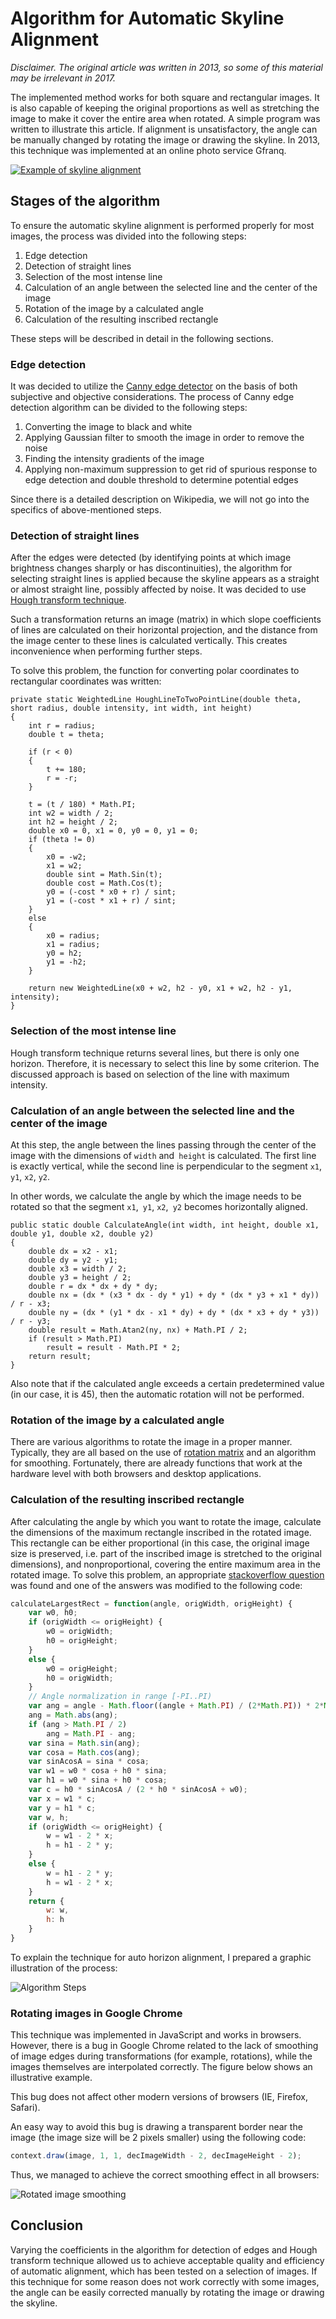 # Algorithm for Automatic Skyline Alignment

*Disclaimer. The original article was written in 2013, so some of this material may be irrelevant in 2017.*

The implemented method works for both square and rectangular images.
It is also capable of keeping the original proportions as well as stretching the image 
to make it cover the entire area when rotated. A simple program was written to illustrate this article.
If alignment is unsatisfactory, the angle can be manually changed by rotating the image
or drawing the skyline. In 2013, this technique was implemented at an online photo service Gfranq.

[![Example of skyline alignment](Images/Alignment-Sample.jpg)](http://habrahabr.ru/post/194580/)

## Stages of the algorithm

To ensure the automatic skyline alignment is performed properly for most images, the process was 
divided into the following steps:

1. Edge detection
2. Detection of straight lines
3. Selection of the most intense line
4. Calculation of an angle between the selected line and the center of the image
5. Rotation of the image by a calculated angle
6. Calculation of the resulting inscribed rectangle

These steps will be described in detail in the following sections.

### Edge detection

It was decided to utilize the [Canny edge detector](https://en.wikipedia.org/wiki/Canny_edge_detector)
on the basis of both subjective and objective considerations. The process of Canny edge detection 
algorithm can be divided to the following steps:

1. Converting the image to black and white
2. Applying Gaussian filter to smooth the image in order to remove the noise
3. Finding the intensity gradients of the image
4. Applying non-maximum suppression to get rid of spurious response 
to edge detection and double threshold to determine potential edges

Since there is a detailed description on Wikipedia, we will not go into the specifics of above-mentioned steps.

### Detection of straight lines

After the edges were detected (by identifying points at which image brightness changes sharply
or has discontinuities), the algorithm for 
selecting straight lines is applied because the skyline appears as 
a straight or almost straight line, possibly affected by noise.
It was decided to use [Hough transform technique](https://en.wikipedia.org/wiki/Hough_transform).

Such a transformation returns an image (matrix) in which
slope coefficients of lines are calculated on their horizontal projection, and the distance from 
the image center to these lines is calculated vertically.
This creates inconvenience when performing further steps.

To solve this problem, the function for converting polar coordinates to rectangular coordinates was written:

```CSharp
private static WeightedLine HoughLineToTwoPointLine(double theta, short radius, double intensity, int width, int height)
{
    int r = radius;
    double t = theta;

    if (r < 0)
    {
        t += 180;
        r = -r;
    }

    t = (t / 180) * Math.PI;
    int w2 = width / 2;
    int h2 = height / 2;
    double x0 = 0, x1 = 0, y0 = 0, y1 = 0;
    if (theta != 0)
    {
        x0 = -w2;
        x1 = w2;
        double sint = Math.Sin(t);
        double cost = Math.Cos(t);
        y0 = (-cost * x0 + r) / sint;
        y1 = (-cost * x1 + r) / sint;
    }
    else
    {
        x0 = radius;
        x1 = radius;
        y0 = h2;
        y1 = -h2;
    }

    return new WeightedLine(x0 + w2, h2 - y0, x1 + w2, h2 - y1, intensity);
}
```

### Selection of the most intense line

Hough transform technique returns several lines, but there is only one horizon.
Therefore, it is necessary to select this line by some criterion.
The discussed approach is based on selection of the line with maximum intensity.

### Calculation of an angle between the selected line and the center of the image

At this step, the angle between the lines passing through the center of the image 
with the dimensions of `width` and` height` is calculated.
The first line is exactly vertical, while the second line is perpendicular 
to the segment `x1`,` y1`, `x2`, `y2`.

In other words, we calculate the angle by which the image needs to be 
rotated so that the segment `x1`,` y1`, `x2`,` y2` becomes horizontally aligned.

```CSharp
public static double CalculateAngle(int width, int height, double x1, double y1, double x2, double y2)
{
    double dx = x2 - x1;
    double dy = y2 - y1;
    double x3 = width / 2;
    double y3 = height / 2;
    double r = dx * dx + dy * dy;
    double nx = (dx * (x3 * dx - dy * y1) + dy * (dx * y3 + x1 * dy)) / r - x3;
    double ny = (dx * (y1 * dx - x1 * dy) + dy * (dx * x3 + dy * y3)) / r - y3;
    double result = Math.Atan2(ny, nx) + Math.PI / 2;
    if (result > Math.PI)
        result = result - Math.PI * 2;
    return result;
}
```

Also note that if the calculated angle exceeds a certain predetermined value 
(in our case, it is 45), then the automatic rotation will not be performed.

### Rotation of the image by a calculated angle

There are various algorithms to rotate the image in a proper manner.
Typically, they are all based on the use of [rotation matrix](https://en.wikipedia.org/wiki/Rotation_matrix) 
and an algorithm for smoothing. Fortunately, there are already functions that work 
at the hardware level with both browsers and desktop applications.

### Calculation of the resulting inscribed rectangle

After calculating the angle by which you want to rotate the image,
calculate the dimensions of the maximum rectangle inscribed in the rotated image.
This rectangle can be either proportional (in this case, the original image size is preserved, 
i.e. part of the inscribed image is stretched to the original dimensions), and nonproportional, 
covering the entire maximum area in the rotated image. To solve this problem, an appropriate 
[stackoverflow question](http://stackoverflow.com/q/5789239/1046374) was found and one of the 
answers was modified to the following code:

```JavaScript
calculateLargestRect = function(angle, origWidth, origHeight) {
    var w0, h0;
    if (origWidth <= origHeight) {
        w0 = origWidth;
        h0 = origHeight;
    }
    else {
        w0 = origHeight;
        h0 = origWidth;
    }
    // Angle normalization in range [-PI..PI)
    var ang = angle - Math.floor((angle + Math.PI) / (2*Math.PI)) * 2*Math.PI; 
    ang = Math.abs(ang);      
    if (ang > Math.PI / 2)
        ang = Math.PI - ang;
    var sina = Math.sin(ang);
    var cosa = Math.cos(ang);
    var sinAcosA = sina * cosa;
    var w1 = w0 * cosa + h0 * sina;
    var h1 = w0 * sina + h0 * cosa;
    var c = h0 * sinAcosA / (2 * h0 * sinAcosA + w0);
    var x = w1 * c;
    var y = h1 * c;
    var w, h;
    if (origWidth <= origHeight) {
        w = w1 - 2 * x;
        h = h1 - 2 * y;
    }
    else {
        w = h1 - 2 * y;
        h = w1 - 2 * x;
    }
    return {
        w: w,
        h: h
    }
}
```

To explain the technique for auto horizon alignment, I prepared a graphic illustration of the process:

![Algorithm Steps](Images/Algorithm-Steps-En.png)

### Rotating images in Google Chrome

This technique was implemented in JavaScript and works in browsers.
However, there is a bug in Google Chrome related to the lack of smoothing of image edges 
during transformations (for example, rotations), while the images themselves are interpolated correctly.
The figure below shows an illustrative example.

This bug does not affect other modern versions of browsers (IE, Firefox, Safari).

An easy way to avoid this bug is drawing a transparent 
border near the image (the image size will be 2 pixels smaller) using the following code:

```JavaScript
context.draw(image, 1, 1, decImageWidth - 2, decImageHeight - 2);
```

Thus, we managed to achieve the correct smoothing effect in all browsers:

![Rotated image smoothing](Images/Rotated-Image-Smoothing.png)

## Conclusion

Varying the coefficients in the algorithm for detection of edges and 
Hough transform technique allowed us to achieve acceptable quality and efficiency 
of automatic alignment, which has been tested on a selection of images. 
If this technique for some reason does not work correctly with some images,
the angle can be easily corrected manually by rotating the image or drawing the skyline.
